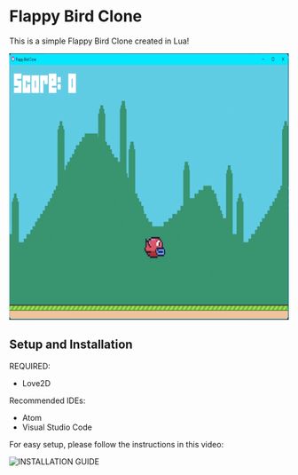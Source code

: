 # Flappy Bird Clone
 This is a simple Flappy Bird Clone created in Lua!

 <img src="FlappyClone.png" width="640" height="480" alt="Screenshot of Game"/>

 ## Setup and Installation

 REQUIRED:
 - Love2D

 Recommended IDEs:
 - Atom
 - Visual Studio Code

 For easy setup, please follow the instructions in this video:

 ![INSTALLATION GUIDE](https://www.youtube.com/watch?v=kpxkQldiNPU)

